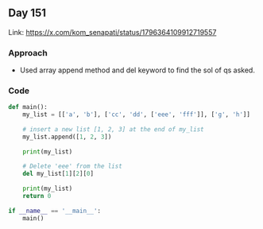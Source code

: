 ## Day 151

Link: https://x.com/kom_senapati/status/1796364109912719557

### Approach

- Used array append method and del keyword to find the sol of qs asked.

### Code

```py
def main():
    my_list = [['a', 'b'], ['cc', 'dd', ['eee', 'fff']], ['g', 'h']]
    
    # insert a new list [1, 2, 3] at the end of my_list
    my_list.append([1, 2, 3])
    
    print(my_list)
    
    # Delete 'eee' from the list
    del my_list[1][2][0]
    
    print(my_list)
    return 0
    
if __name__ == '__main__':
    main()
```
